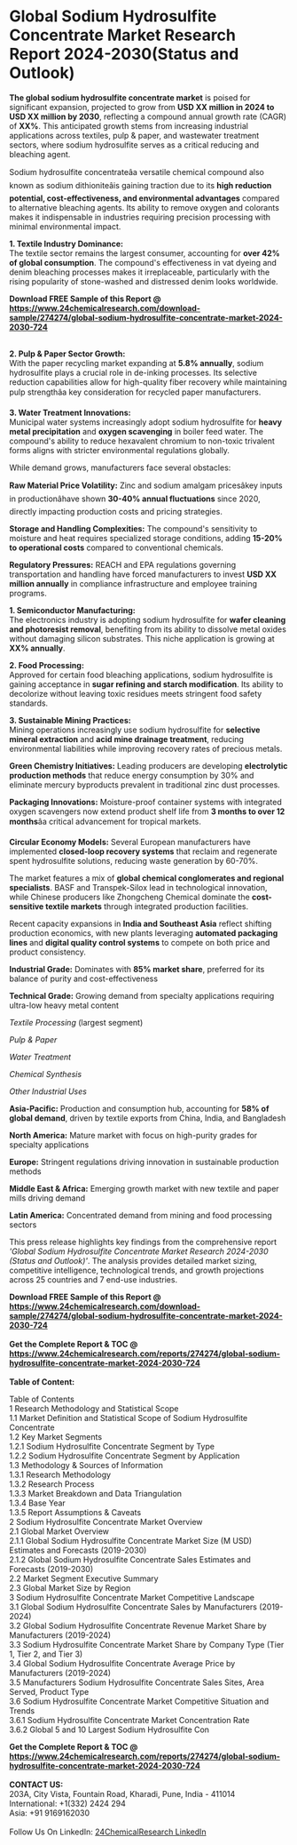 <h1>Global Sodium Hydrosulfite Concentrate Market Research Report 2024-2030(Status and Outlook)</h1><p><strong>The global sodium hydrosulfite concentrate market</strong> is poised for significant expansion, projected to grow from <strong>USD XX million in 2024 to USD XX million by 2030</strong>, reflecting a compound annual growth rate (CAGR) of <strong>XX%</strong>. This anticipated growth stems from increasing industrial applications across textiles, pulp &amp; paper, and wastewater treatment sectors, where sodium hydrosulfite serves as a critical reducing and bleaching agent.</p><p>Sodium hydrosulfite concentrateâa versatile chemical compound also known as sodium dithioniteâis gaining traction due to its <strong>high reduction potential, cost-effectiveness, and environmental advantages</strong> compared to alternative bleaching agents. Its ability to remove oxygen and colorants makes it indispensable in industries requiring precision processing with minimal environmental impact.</p><p><strong>1. Textile Industry Dominance:</strong><br>
The textile sector remains the largest consumer, accounting for <strong>over 42% of global consumption</strong>. The compound's effectiveness in vat dyeing and denim bleaching processes makes it irreplaceable, particularly with the rising popularity of stone-washed and distressed denim looks worldwide.</p><div><b>Download FREE Sample of this Report @ 
            <a href="https://www.24chemicalresearch.com/download-sample/274274/global-sodium-hydrosulfite-concentrate-market-2024-2030-724">
            https://www.24chemicalresearch.com/download-sample/274274/global-sodium-hydrosulfite-concentrate-market-2024-2030-724</a></b></div><br><p><strong>2. Pulp &amp; Paper Sector Growth:</strong><br>
With the paper recycling market expanding at <strong>5.8% annually</strong>, sodium hydrosulfite plays a crucial role in de-inking processes. Its selective reduction capabilities allow for high-quality fiber recovery while maintaining pulp strengthâa key consideration for recycled paper manufacturers.</p><p><strong>3. Water Treatment Innovations:</strong><br>
Municipal water systems increasingly adopt sodium hydrosulfite for <strong>heavy metal precipitation</strong> and <strong>oxygen scavenging</strong> in boiler feed water. The compound's ability to reduce hexavalent chromium to non-toxic trivalent forms aligns with stricter environmental regulations globally.</p><p>While demand grows, manufacturers face several obstacles:</p><p><strong>Raw Material Price Volatility:</strong> Zinc and sodium amalgam pricesâkey inputs in productionâhave shown <strong>30-40% annual fluctuations</strong> since 2020, directly impacting production costs and pricing strategies.</p><p><strong>Storage and Handling Complexities:</strong> The compound's sensitivity to moisture and heat requires specialized storage conditions, adding <strong>15-20% to operational costs</strong> compared to conventional chemicals.</p><p><strong>Regulatory Pressures:</strong> REACH and EPA regulations governing transportation and handling have forced manufacturers to invest <strong>USD XX million annually</strong> in compliance infrastructure and employee training programs.</p><p><strong>1. Semiconductor Manufacturing:</strong><br>
The electronics industry is adopting sodium hydrosulfite for <strong>wafer cleaning and photoresist removal</strong>, benefiting from its ability to dissolve metal oxides without damaging silicon substrates. This niche application is growing at <strong>XX% annually</strong>.</p><p><strong>2. Food Processing:</strong><br>
Approved for certain food bleaching applications, sodium hydrosulfite is gaining acceptance in <strong>sugar refining and starch modification</strong>. Its ability to decolorize without leaving toxic residues meets stringent food safety standards.</p><p><strong>3. Sustainable Mining Practices:</strong><br>
Mining operations increasingly use sodium hydrosulfite for <strong>selective mineral extraction</strong> and <strong>acid mine drainage treatment</strong>, reducing environmental liabilities while improving recovery rates of precious metals.</p><p><strong>Green Chemistry Initiatives:</strong> Leading producers are developing <strong>electrolytic production methods</strong> that reduce energy consumption by 30% and eliminate mercury byproducts prevalent in traditional zinc dust processes.</p><p><strong>Packaging Innovations:</strong> Moisture-proof container systems with integrated oxygen scavengers now extend product shelf life from <strong>3 months to over 12 months</strong>âa critical advancement for tropical markets.</p><p><strong>Circular Economy Models:</strong> Several European manufacturers have implemented <strong>closed-loop recovery systems</strong> that reclaim and regenerate spent hydrosulfite solutions, reducing waste generation by 60-70%.</p><p>The market features a mix of <strong>global chemical conglomerates and regional specialists</strong>. BASF and Transpek-Silox lead in technological innovation, while Chinese producers like Zhongcheng Chemical dominate the <strong>cost-sensitive textile markets</strong> through integrated production facilities.</p><p>Recent capacity expansions in <strong>India and Southeast Asia</strong> reflect shifting production economics, with new plants leveraging <strong>automated packaging lines</strong> and <strong>digital quality control systems</strong> to compete on both price and product consistency.</p><p><strong>Industrial Grade:</strong> Dominates with <strong>85% market share</strong>, preferred for its balance of purity and cost-effectiveness</p><p><strong>Technical Grade:</strong> Growing demand from specialty applications requiring ultra-low heavy metal content</p><p><em>Textile Processing</em> (largest segment)</p><p><em>Pulp &amp; Paper</em></p><p><em>Water Treatment</em></p><p><em>Chemical Synthesis</em></p><p><em>Other Industrial Uses</em></p><p><strong>Asia-Pacific:</strong> Production and consumption hub, accounting for <strong>58% of global demand</strong>, driven by textile exports from China, India, and Bangladesh</p><p><strong>North America:</strong> Mature market with focus on high-purity grades for specialty applications</p><p><strong>Europe:</strong> Stringent regulations driving innovation in sustainable production methods</p><p><strong>Middle East &amp; Africa:</strong> Emerging growth market with new textile and paper mills driving demand</p><p><strong>Latin America:</strong> Concentrated demand from mining and food processing sectors</p><p>This press release highlights key findings from the comprehensive report <em>'Global Sodium Hydrosulfite Concentrate Market Research 2024-2030 (Status and Outlook)'</em>. The analysis provides detailed market sizing, competitive intelligence, technological trends, and growth projections across 25 countries and 7 end-use industries.</p><div><b>Download FREE Sample of this Report @ 
            <a href="https://www.24chemicalresearch.com/download-sample/274274/global-sodium-hydrosulfite-concentrate-market-2024-2030-724">
            https://www.24chemicalresearch.com/download-sample/274274/global-sodium-hydrosulfite-concentrate-market-2024-2030-724</a></b></div><br><div><b>Get the Complete Report & TOC @ 
            <a href="https://www.24chemicalresearch.com/reports/274274/global-sodium-hydrosulfite-concentrate-market-2024-2030-724">
            https://www.24chemicalresearch.com/reports/274274/global-sodium-hydrosulfite-concentrate-market-2024-2030-724</a></b></div><br>
            <b>Table of Content:</b><p>Table of Contents<br />
1 Research Methodology and Statistical Scope<br />
1.1 Market Definition and Statistical Scope of Sodium Hydrosulfite Concentrate<br />
1.2 Key Market Segments<br />
1.2.1 Sodium Hydrosulfite Concentrate Segment by Type<br />
1.2.2 Sodium Hydrosulfite Concentrate Segment by Application<br />
1.3 Methodology & Sources of Information<br />
1.3.1 Research Methodology<br />
1.3.2 Research Process<br />
1.3.3 Market Breakdown and Data Triangulation<br />
1.3.4 Base Year<br />
1.3.5 Report Assumptions & Caveats<br />
2 Sodium Hydrosulfite Concentrate Market Overview<br />
2.1 Global Market Overview<br />
2.1.1 Global Sodium Hydrosulfite Concentrate Market Size (M USD) Estimates and Forecasts (2019-2030)<br />
2.1.2 Global Sodium Hydrosulfite Concentrate Sales Estimates and Forecasts (2019-2030)<br />
2.2 Market Segment Executive Summary<br />
2.3 Global Market Size by Region<br />
3 Sodium Hydrosulfite Concentrate Market Competitive Landscape<br />
3.1 Global Sodium Hydrosulfite Concentrate Sales by Manufacturers (2019-2024)<br />
3.2 Global Sodium Hydrosulfite Concentrate Revenue Market Share by Manufacturers (2019-2024)<br />
3.3 Sodium Hydrosulfite Concentrate Market Share by Company Type (Tier 1, Tier 2, and Tier 3)<br />
3.4 Global Sodium Hydrosulfite Concentrate Average Price by Manufacturers (2019-2024)<br />
3.5 Manufacturers Sodium Hydrosulfite Concentrate Sales Sites, Area Served, Product Type<br />
3.6 Sodium Hydrosulfite Concentrate Market Competitive Situation and Trends<br />
3.6.1 Sodium Hydrosulfite Concentrate Market Concentration Rate<br />
3.6.2 Global 5 and 10 Largest Sodium Hydrosulfite Con</p><div><b>Get the Complete Report & TOC @ 
            <a href="https://www.24chemicalresearch.com/reports/274274/global-sodium-hydrosulfite-concentrate-market-2024-2030-724">
            https://www.24chemicalresearch.com/reports/274274/global-sodium-hydrosulfite-concentrate-market-2024-2030-724</a></b></div><br><b>CONTACT US:</b><br>
            203A, City Vista, Fountain Road, Kharadi, Pune, India - 411014<br>
            International: +1(332) 2424 294<br>
            Asia: +91 9169162030 <br><br>
            Follow Us On LinkedIn: <a href="https://www.linkedin.com/company/24chemicalresearch/">24ChemicalResearch LinkedIn</a>